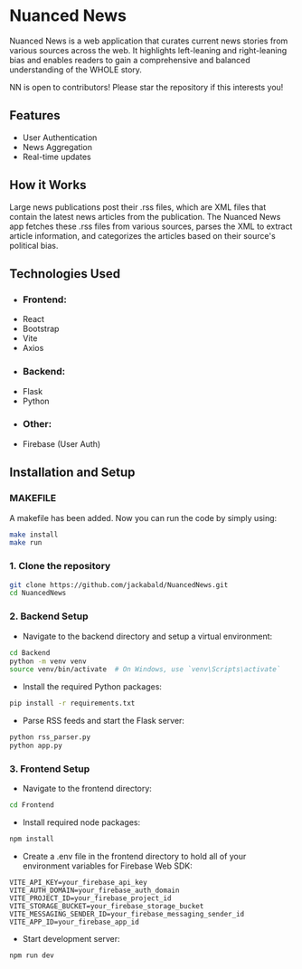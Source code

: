# Nuanced News
Nuanced News is a web application that curates current news stories from various sources across the web. It highlights left-leaning and right-leaning bias and enables readers to gain a comprehensive and balanced understanding of the WHOLE story.  

  NN is open to contributors! Please star the repository if this interests you! 
  
## Features
- User Authentication
- News Aggregation
- Real-time updates
  
## How it Works
Large news publications post their .rss files, which are XML files that contain the latest news articles from the publication. The Nuanced News app fetches these .rss files from various sources, parses the XML to extract article information, and categorizes the articles based on their source's political bias.

## Technologies Used
- ### Frontend:
* React
* Bootstrap
* Vite
* Axios
- ### Backend:
* Flask
* Python
- ### Other:
* Firebase (User Auth)

## Installation and Setup
### MAKEFILE
  A makefile has been added. Now you can run the code by simply using:
```bash
make install
make run
```
### 1. Clone the repository
```bash
git clone https://github.com/jackabald/NuancedNews.git
cd NuancedNews
```
### 2. Backend Setup
- Navigate to the backend directory and setup a virtual environment:
```bash
cd Backend
python -m venv venv
source venv/bin/activate  # On Windows, use `venv\Scripts\activate`
```
- Install the required Python packages:
```bash
pip install -r requirements.txt
```
- Parse RSS feeds and start the Flask server:
```bash
python rss_parser.py
python app.py
```
### 3. Frontend Setup
- Navigate to the frontend directory:
```bash
cd Frontend
```
- Install required node packages:
```bash
npm install
```
- Create a .env file in the frontend directory to hold all of your environment variables for Firebase Web SDK:
```
VITE_API_KEY=your_firebase_api_key
VITE_AUTH_DOMAIN=your_firebase_auth_domain
VITE_PROJECT_ID=your_firebase_project_id
VITE_STORAGE_BUCKET=your_firebase_storage_bucket
VITE_MESSAGING_SENDER_ID=your_firebase_messaging_sender_id
VITE_APP_ID=your_firebase_app_id
```
- Start development server:
```bash
npm run dev
```
